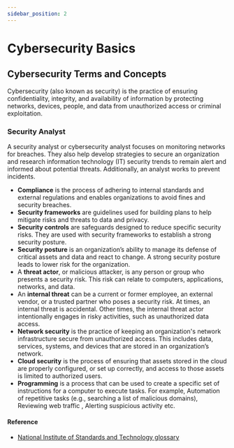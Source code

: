 ```yaml
---
sidebar_position: 2
---
```


# Cybersecurity Basics


## Cybersecurity Terms and Concepts

Cybersecurity (also known as security) is the practice of ensuring confidentiality, integrity, and availability of information by protecting networks, devices, people, and data from unauthorized access or criminal exploitation.


### Security Analyst
A security analyst or cybersecurity analyst focuses on monitoring networks for breaches. They also help develop strategies to secure an organization and research information technology (IT) security trends to remain alert and informed about potential threats. Additionally, an analyst works to prevent incidents.

- **Compliance** is the process of adhering to internal standards and external regulations and enables organizations to avoid fines and security breaches.
- **Security frameworks** are guidelines used for building plans to help mitigate risks and threats to data and privacy.
- **Security controls** are safeguards designed to reduce specific security risks. They are used with security frameworks to establish a strong security posture.
- **Security posture** is an organization’s ability to manage its defense of critical assets and data and react to change. A strong security posture leads to lower risk for the organization.
- A **threat actor**, or malicious attacker, is any person or group who presents a security risk. This risk can relate to computers, applications, networks, and data.
- An **internal threat** can be a current or former employee, an external vendor, or a trusted partner who poses a security risk. At times, an internal threat is accidental.  Other times, the internal threat actor intentionally engages in risky activities, such as unauthorized data access.
- **Network security** is the practice of keeping an organization's network infrastructure secure from unauthorized access. This includes data, services, systems, and devices that are stored in an organization’s network.
- **Cloud security** is the process of ensuring that assets stored in the cloud are properly configured, or set up correctly, and access to those assets is limited to authorized users.
- **Programming** is a process that can be used to create a specific set of instructions for a computer to execute tasks. For example, Automation of repetitive tasks (e.g., searching a list of malicious domains), Reviewing web traffic , Alerting suspicious activity etc.
 

#### Reference

- [National Institute  of Standards and Technology glossary](https://csrc.nist.gov/glossary)


